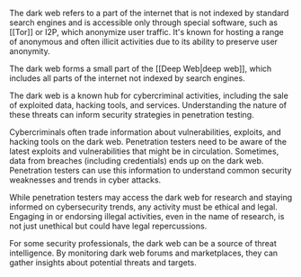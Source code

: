 The dark web refers to a part of the internet that is not indexed by standard search engines and is accessible only through special software, such as [[Tor]] or I2P, which anonymize user traffic. It's known for hosting a range of anonymous and often illicit activities due to its ability to preserve user anonymity.

The dark web forms a small part of the [[Deep Web|deep web]], which includes all parts of the internet not indexed by search engines.

The dark web is a known hub for cybercriminal activities, including the sale of exploited data, hacking tools, and services. Understanding the nature of these threats can inform security strategies in penetration testing.

Cybercriminals often trade information about vulnerabilities, exploits, and hacking tools on the dark web. Penetration testers need to be aware of the latest exploits and vulnerabilities that might be in circulation. Sometimes, data from breaches (including credentials) ends up on the dark web. Penetration testers can use this information to understand common security weaknesses and trends in cyber attacks.

While penetration testers may access the dark web for research and staying informed on cybersecurity trends, any activity must be ethical and legal. Engaging in or endorsing illegal activities, even in the name of research, is not just unethical but could have legal repercussions.

For some security professionals, the dark web can be a source of threat intelligence. By monitoring dark web forums and marketplaces, they can gather insights about potential threats and targets.
